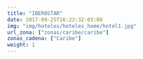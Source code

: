 ```yaml
---
title: "IBEROSTAR"
date: 2017-09-25T16:23:32-03:00
img: "img/hoteles/hoteles_home/hotel1.jpg"
url_zona: ["zonas/caribe/caribe"]
zonas_cadena: ["Caribe"]
weight: 1
---
```

